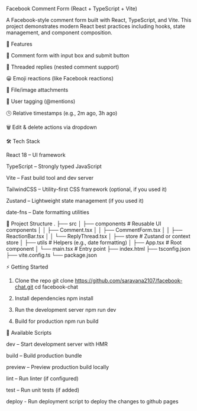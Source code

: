 Facebook Comment Form (React + TypeScript + Vite)

A Facebook-style comment form built with React, TypeScript, and Vite.
This project demonstrates modern React best practices including hooks, state management, and component composition.

🚀 Features

💬 Comment form with input box and submit button

🧵 Threaded replies (nested comment support)

😀 Emoji reactions (like Facebook reactions)

📎 File/image attachments

🔔 User tagging (@mentions)

🕒 Relative timestamps (e.g., 2m ago, 3h ago)

🗑️ Edit & delete actions via dropdown

🛠️ Tech Stack

React 18 – UI framework

TypeScript – Strongly typed JavaScript

Vite – Fast build tool and dev server

TailwindCSS – Utility-first CSS framework (optional, if you used it)

Zustand – Lightweight state management (if you used it)

date-fns – Date formatting utilities

📂 Project Structure
.
├── src
│   ├── components      # Reusable UI components
│   │   ├── Comment.tsx
│   │   ├── CommentForm.tsx
│   │   ├── ReactionBar.tsx
│   │   └── ReplyThread.tsx
│   ├── store           # Zustand or context store
│   ├── utils           # Helpers (e.g., date formatting)
│   ├── App.tsx         # Root component
│   └── main.tsx        # Entry point
├── index.html
├── tsconfig.json
├── vite.config.ts
└── package.json

⚡ Getting Started
1. Clone the repo
git clone https://github.com/saravana2107/facebook-chat.git
cd facebook-chat

2. Install dependencies
npm install

3. Run the development server
npm run dev

4. Build for production
npm run build

🔧 Available Scripts

dev – Start development server with HMR

build – Build production bundle

preview – Preview production build locally

lint – Run linter (if configured)

test – Run unit tests (if added)

deploy - Run deployment script to deploy the changes to github pages